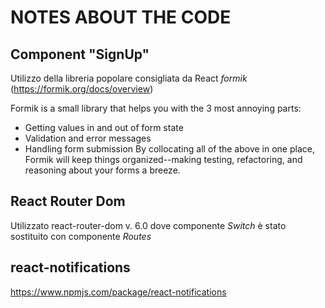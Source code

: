 # NOTES ABOUT THE CODE

## Component "SignUp"
Utilizzo della libreria popolare consigliata da React _formik_ (https://formik.org/docs/overview)

Formik is a small library that helps you with the 3 most annoying parts:
* Getting values in and out of form state 
* Validation and error messages 
* Handling form submission
By collocating all of the above in one place, Formik will keep things organized--making testing, refactoring, and reasoning about your forms a breeze.

## React Router Dom 
Utilizzato react-router-dom v. 6.0 dove componente _Switch_ è stato sostituito con componente _Routes_

## react-notifications
https://www.npmjs.com/package/react-notifications
